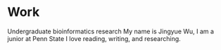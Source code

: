 # Work
Undergraduate bioinformatics research
My name is Jingyue Wu, I am a junior at Penn State
I love reading, writing, and researching.
